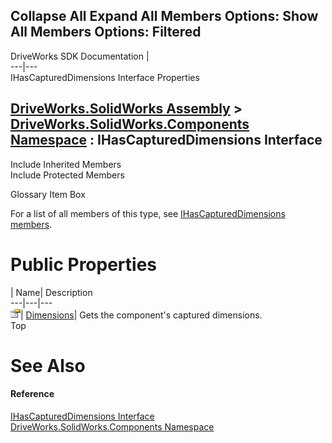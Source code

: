 Collapse All Expand All Members Options: Show All  Members Options: Filtered   
---  
DriveWorks SDK Documentation  |   
---|---  
IHasCapturedDimensions Interface Properties   
  
[DriveWorks.SolidWorks Assembly](topic13342.md) > [DriveWorks.SolidWorks.Components Namespace](topic13925.md) : IHasCapturedDimensions Interface  
---  
  
Include Inherited Members    
Include Protected Members    


Glossary Item Box

For a list of all members of this type, see [IHasCapturedDimensions members](topic13940.md).

# Public Properties

| Name| Description  
---|---|---  
![ Property](dotnetimages/Property.gif)| [Dimensions](topic13944.md)| Gets the component's captured dimensions.   
Top

# See Also

#### Reference

[IHasCapturedDimensions Interface](topic13939.md)   
[DriveWorks.SolidWorks.Components Namespace](topic13925.md)


